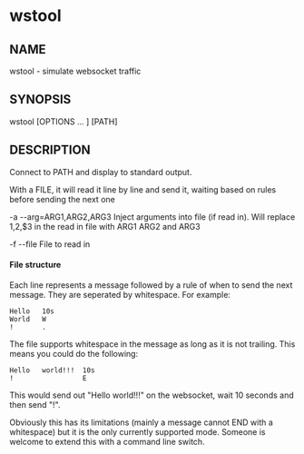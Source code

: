 # wstool
## NAME
  wstool - simulate websocket traffic

## SYNOPSIS
  wstool [OPTIONS ... ] [PATH]

## DESCRIPTION
  Connect to PATH and display to standard output.

  With a FILE, it will read it line by line and send it,
  waiting based on rules before sending the next one

  -a --arg=ARG1,ARG2,ARG3
    Inject arguments into file (if read in). Will replace 
    $1,$2,$3 in the read in file with ARG1 ARG2 and ARG3

  -f --file <filepath>
    File to read in

#### File structure
Each line represents a message followed by a rule of when
to send the next message. They are seperated by whitespace.
For example:
```
Hello   10s
World   W
!       .
```

The file supports whitespace in the message as long as it
is not trailing. This means you could do the following:
```
Hello   world!!!  10s
!                 E
```

This would send out "Hello   world!!!" on the websocket,
wait 10 seconds and then send "!".

Obviously this has its limitations (mainly a message cannot
END with a whitespace) but it is the only currently
supported mode. Someone is welcome to extend this with a
command line switch.

